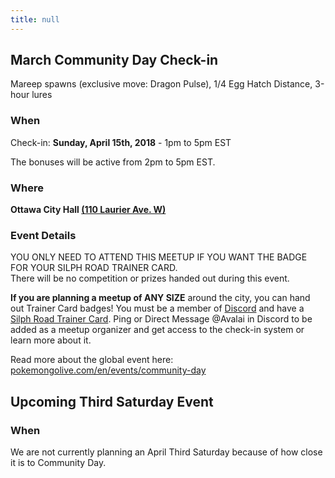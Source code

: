 ```yaml
---
title: null
---
```


## March Community Day Check-in

Mareep spawns (exclusive move: Dragon Pulse), 1/4 Egg Hatch Distance, 3-hour lures

### When

Check-in: **Sunday, April 15th, 2018** - 1pm to 5pm EST

The bonuses will be active from 2pm to 5pm EST.

### Where

**Ottawa City Hall [(110 Laurier Ave. W)](https://goo.gl/maps/pMF6dCnxgwo)**

### Event Details

<div class="highlight">
YOU ONLY NEED TO ATTEND THIS MEETUP IF YOU WANT THE BADGE FOR YOUR SILPH ROAD TRAINER CARD.
<br>
There will be no competition or prizes handed out during this event.
</div>

**If you are planning a meetup of ANY SIZE** around the city, you can hand out Trainer Card badges! You must be a member of [Discord](http://www.discord.me/pokeottawa) and have a [Silph Road Trainer Card](https://thesilphroad.com/card). Ping or Direct Message @Avalai in Discord to be added as a meetup organizer and get access to the check-in system or learn more about it.

Read more about the global event here: [pokemongolive.com/en/events/community-day](https://pokemongolive.com/en/events/community-day/americas/)

## Upcoming Third Saturday Event


### When

We are not currently planning an April Third Saturday because of how close it is to Community Day.

<!--- 

This event will occur rain or shine, since we have access to indoor facilities.

### Where

**Ottawa City Hall [(110 Laurier Ave. W)](https://goo.gl/maps/8wgPXJ4Wkf32)**

The City Hall building is heated, has bathrooms, benches, and wifi. It is close to a large number of pokestops and gyms, as well as coffee shops and restaurants. You _can_ spend the entire event in the building, if necessary.

### Event Details

Watch the [Discord](http://discord.me/pokeottawa) #announcements channel and the [Facebook event](https://www.facebook.com/pokeottawa/events/) for updates in the week leading up to the event.

<div class="highlight">The event time is 2-4pm.</div>

**Registration: 1:45 PM - 2 PM  
Play time: 2 PM - 4 PM  
Scoring and Prizes: 4 PM - 4:30 PM**

**There is NO cost associated with the event.**

The Pokémon Go Third Saturday events are designed with social interaction, friendly gameplay, and leveling up in mind. Third Saturday is a social gathering and leveling event where cities around the world compete to see which one can score highest in the following categories:

* XP/Levels gained
* Pokemon captured
* Kilometers walked

Trainers should arrive at the meeting place designated above at or before noon to register and record their starting stats. After a brief explanation of the event, Trainers are free to roam the area until the event ends. There will be prizes, so stick around! Registration is required to be entered to win prizes, but not necessary to come and hang out with us!

This event is not officially endorsed or sponsored by Niantic or The Pokémon Company.

Harassment of any kind is absolutely not tolerated at any of our events, and offenders will be immediately disqualified and barred from participating in future PGTS events. 
-->

